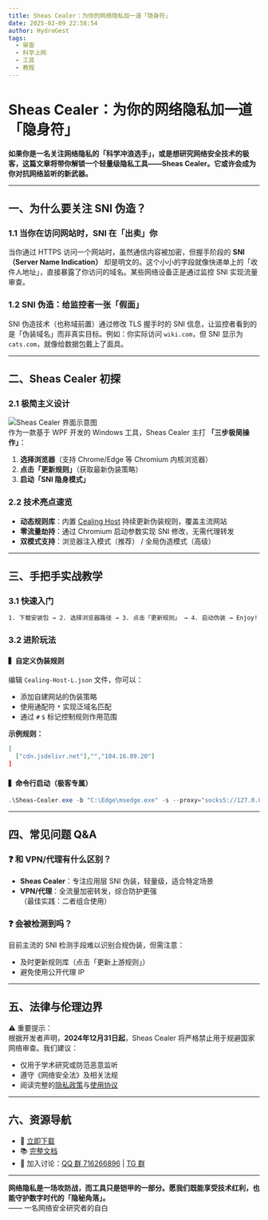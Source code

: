 ```yaml
---
title: Sheas Cealer：为你的网络隐私加一道「隐身符」
date: 2025-02-09 22:58:54
author: HydroGest 
tags:
  - 审查
  - 科学上网
  - 工具
  - 教程
---
```


# Sheas Cealer：为你的网络隐私加一道「隐身符」

**如果你是一名关注网络隐私的「科学冲浪选手」，或是想研究网络安全技术的极客，这篇文章将带你解锁一个轻量级隐私工具——Sheas Cealer。它或许会成为你对抗网络监听的新武器。**

---

## 一、为什么要关注 SNI 伪造？

### 1.1 当你在访问网站时，SNI 在「出卖」你
当你通过 HTTPS 访问一个网站时，虽然通信内容被加密，但握手阶段的 **SNI（Server Name Indication）** 却是明文的。这个小小的字段就像快递单上的「收件人地址」，直接暴露了你访问的域名。某些网络设备正是通过监控 SNI 实现流量审查。

### 1.2 SNI 伪造：给监控者一张「假面」
SNI 伪造技术（也称域前置）通过修改 TLS 握手时的 SNI 信息，让监控者看到的是「伪装域名」而非真实目标。例如：你实际访问 `wiki.com`，但 SNI 显示为 `cats.com`，就像给数据包戴上了面具。

---

## 二、Sheas Cealer 初探

### 2.1 极简主义设计
![Sheas Cealer 界面示意图](https://via.placeholder.com/800x400?text=Sheas+Cealer+UI)  
作为一款基于 WPF 开发的 Windows 工具，Sheas Cealer 主打 **「三步极简操作」**：
1. **选择浏览器**（支持 Chrome/Edge 等 Chromium 内核浏览器）
2. **点击「更新规则」**（获取最新伪装策略）
3. **启动「SNI 隐身模式」**

### 2.2 技术亮点速览
- **动态规则库**：内置 [Cealing Host](https://github.com/SpaceTimee/Cealing-Host) 持续更新伪装规则，覆盖主流网站
- **零流量劫持**：通过 Chromium 启动参数实现 SNI 修改，无需代理转发
- **双模式支持**：浏览器注入模式（推荐） / 全局伪造模式（高级）

---

## 三、手把手实战教学

### 3.1 快速入门
```bash
1. 下载安装包 → 2. 选择浏览器路径 → 3. 点击「更新规则」 → 4. 启动伪装 → Enjoy!
```

### 3.2 进阶玩法
#### ▍自定义伪装规则
编辑 `Cealing-Host-L.json` 文件，你可以：
- 添加自建网站的伪装策略
- 使用通配符 `*` 实现泛域名匹配
- 通过 `#` `$` 标记控制规则作用范围

**示例规则：**
```json
[
  ["cdn.jsdelivr.net"],"","104.16.89.20"]
]
```

#### ▍命令行启动（极客专属）
```powershell
.\Sheas-Cealer.exe -b "C:\Edge\msedge.exe" -s --proxy="socks5://127.0.0.1:1080"
```

---

## 四、常见问题 Q&A

### ❓ 和 VPN/代理有什么区别？
- **Sheas Cealer**：专注应用层 SNI 伪装，轻量级，适合特定场景
- **VPN/代理**：全流量加密转发，综合防护更强  
（最佳实践：二者组合使用）

### ❓ 会被检测到吗？
目前主流的 SNI 检测手段难以识别合规伪装，但需注意：
- 及时更新规则库（点击「更新上游规则」）
- 避免使用公开代理 IP

---

## 五、法律与伦理边界

⚠️ 重要提示：  
根据开发者声明，**2024年12月31日起**，Sheas Cealer 将严格禁止用于规避国家网络审查。我们建议：
- 仅用于学术研究或防范恶意监听
- 遵守《网络安全法》及相关法规
- 阅读完整的[隐私政策](https://example.com/privacy)与[使用协议](https://example.com/tos)

---

## 六、资源导航

- 🚀 [立即下载](https://github.com/SpaceTimee/Sheas-Cealer/releases)
- 📚 [完整文档](https://github.com/SpaceTimee/Sheas-Cealer/wiki)
- 💬 加入讨论：[QQ 群 716266896](https://jq.qq.com/?k=xxxx) | [TG 群](https://t.me/PixCealerChat)

---

**网络隐私是一场攻防战，而工具只是铠甲的一部分。愿我们既能享受技术红利，也能守护数字时代的「隐秘角落」。**  
—— 一名网络安全研究者的自白